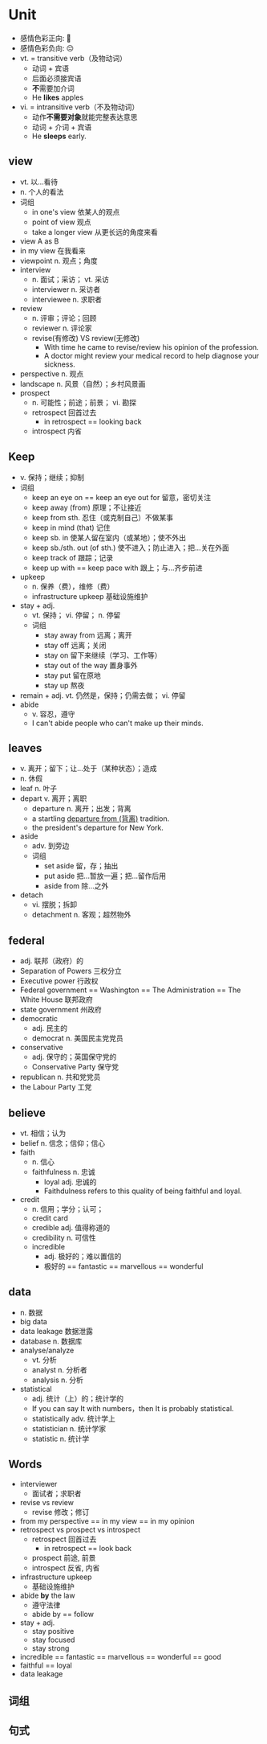 # Unit

- 感情色彩正向: 🙂
- 感情色彩负向: 😔
- vt. = transitive verb（及物动词）
    - 动词 + 宾语
    - 后面必须接宾语
    - **不**需要加介词
    - He **likes** apples
- vi. = intransitive verb（不及物动词）
    - 动作**不需要对象**就能完整表达意思
    - 动词 + 介词 + 宾语
    - He **sleeps** early.

## view

- vt. 以...看待
- n. 个人的看法
- 词组
    - in one's view 依某人的观点
    - point of view 观点
    - take a longer view 从更长远的角度来看
- view A as B
- in my view 在我看来
- viewpoint n. 观点；角度
- interview
    - n. 面试；采访； vt. 采访
    - interviewer n. 采访者
    - interviewee n. 求职者
- review
    - n. 评审；评论；回顾
    - reviewer n. 评论家
    - revise(有修改) VS review(无修改)
        - With time he came to revise/review his opinion of the profession.
        - A doctor might review your medical record to help diagnose your sickness.
- perspective n. 观点
- landscape n. 风景（自然）；乡村风景画
- prospect
    - n. 可能性；前途；前景； vi. 勘探
    - retrospect 回首过去
        - in retrospect == looking back
    - introspect 内省

## Keep

- v. 保持；继续；抑制
- 词组
    - keep an eye on == keep an eye out for 留意，密切关注
    - keep away (from) 原理；不让接近
    - keep from sth. 忍住（或克制自己）不做某事
    - keep in mind (that) 记住
    - keep sb. in 使某人留在室内（或某地）；使不外出
    - keep sb./sth. out (of sth.) 使不进入；防止进入；把...关在外面
    - keep track of 跟踪；记录
    - keep up with == keep pace with 跟上；与...齐步前进
- upkeep
    - n. 保养（费），维修（费）
    - infrastructure upkeep 基础设施维护
- stay + adj.
    - vt. 保持； vi. 停留； n. 停留
    - 词组
        - stay away from 远离；离开
        - stay off 远离；关闭
        - stay on 留下来继续（学习、工作等）
        - stay out of the way 置身事外
        - stay put 留在原地
        - stay up 熬夜
- remain + adj. vt. 仍然是，保持；仍需去做； vi. 停留
- abide
    - v. 容忍，遵守
    - I can't abide people who can't make up their minds.

## leaves

- v. 离开；留下；让...处于（某种状态）；造成
- n. 休假
- leaf n. 叶子
- depart v. 离开；离职
    - departure n. 离开；出发；背离
    - a startling <ins>departure from (背离)</ins> tradition.
    - the president's departure for New York.
- aside
    - adv. 到旁边
    - 词组
        - set aside 留，存；抽出
        - put aside 把...暂放一遍；把...留作后用
        - aside from 除...之外
- detach
    - vi. 摆脱；拆卸
    - detachment n. 客观；超然物外

## federal

- adj. 联邦（政府）的
- Separation of Powers 三权分立
- Executive power 行政权
- Federal government == Washington == The Administration == The White House 联邦政府
- state government 州政府
- democratic
    - adj. 民主的
    - democrat n. 美国民主党党员
- conservative
    - adj. 保守的；英国保守党的
    - Conservative Party 保守党
- republican n. 共和党党员
- the Labour Party 工党

## believe

- vt. 相信；认为
- belief n. 信念；信仰；信心
- faith
    - n. 信心
    - faithfulness n. 忠诚
        - loyal adj. 忠诚的
        - Faithdulness refers to this quality of being faithful and loyal.
- credit
    - n. 信用；学分；认可；
    - credit card
    - credible adj. 值得称道的
    - credibility n. 可信性
    - incredible
        - adj. 极好的；难以置信的
        - 极好的 == fantastic == marvellous == wonderful

## data

- n. 数据
- big data
- data leakage 数据泄露
- database n. 数据库
- analyse/analyze
    - vt. 分析
    - analyst n. 分析者
    - analysis n. 分析
- statistical
    - adj. 统计（上）的；统计学的
    - If you can say It with numbers，then It is probably statistical.
    - statistically adv. 统计学上
    - statistician n. 统计学家
    - statistic n. 统计学

## Words

- interviewer
    - 面试者；求职者
- revise vs review
    - revise 修改；修订
- from my perspective == in my view == in my opinion
- retrospect vs prospect vs introspect
    - retrospect 回首过去
        - in retrospect == look back
    - prospect 前途, 前景
    - introspect 反省, 内省
- infrastructure upkeep
    - 基础设施维护
- abide **by** the law
    - 遵守法律
    - abide by == follow
- stay + adj.
    - stay positive
    - stay focused
    - stay strong
- incredible == fantastic == marvellous == wonderful == good
- faithful == loyal
- data leakage

## 词组

## 句式

